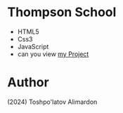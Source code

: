 # Thompson School
- HTML5
- Css3
- JavaScript
- can you view [my Project](https://toshpulatovalimardon.github.io/thompson-print/)
# Author 
(2024) Toshpo'latov Alimardon
